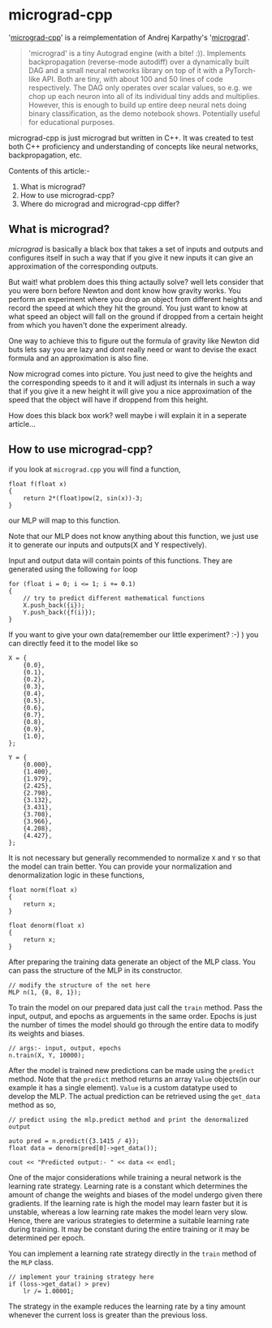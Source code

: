# micrograd-cpp

'[micrograd-cpp](https://github.com/vallabhvidy/micrograd-cpp)' is a reimplementation of Andrej Karpathy's '[micrograd](https://github.com/karpathy/micrograd)'. 

> 'micrograd' is a tiny Autograd engine (with a bite! :)). Implements backpropagation (reverse-mode autodiff) over a dynamically built DAG and a small neural networks library on top of it with a PyTorch-like API. Both are tiny, with about 100 and 50 lines of code respectively. The DAG only operates over scalar values, so e.g. we chop up each neuron into all of its individual tiny adds and multiplies. However, this is enough to build up entire deep neural nets doing binary classification, as the demo notebook shows. Potentially useful for educational purposes.

micrograd-cpp is just micrograd but written in C++. It was created to test both C++ proficiency and understanding of concepts like neural networks, backpropagation, etc.

Contents of this article:-  
1. What is micrograd?  
2. How to use micrograd-cpp?  
3. Where do micrograd and micrograd-cpp differ?  


## What is micrograd?

*micrograd* is basically a black box that takes a set of inputs and outputs and configures itself in such a way that if you give it new inputs it can give an approximation of the corresponding outputs.

But wait! what problem does this thing actaully solve? well lets consider that you were born before Newton and dont know how gravity works. You perform an experiment where you drop an object from different heights and record the speed at which they hit the ground. You just want to know at what speed an object will fall on the ground if dropped from a certain height from which you haven't done the experiment already. 

One way to achieve this to figure out the formula of gravity like Newton did buts lets say you are lazy and dont really need or want to devise the exact formula and an approximation is also fine.

Now micrograd comes into picture. You just need to give the heights and the corresponding speeds to it and it will adjust its internals in such a way that if you give it a new height it will give you a nice approximation of the speed that the object will have if droppend from this height.

How does this black box work? well maybe i will explain it in a seperate article...


## How to use micrograd-cpp?

if you look at `micrograd.cpp` you will find a function, 

```
float f(float x)
{
    return 2*(float)pow(2, sin(x))-3;
}
```

our MLP will map to this function. 

Note that our MLP does not know anything about this function, we just use it to generate our inputs and outputs(X and Y respectively). 

Input and output data will contain points of this functions. They are generated using the following `for` loop

```
for (float i = 0; i <= 1; i += 0.1)
{
    // try to predict different mathematical functions
    X.push_back({i});
    Y.push_back({f(i)});
}
```

If you want to give your own data(remember our little experiment? :-) ) you can directly feed it to the model like so

```
X = {
    {0.0},
    {0.1},
    {0.2},
    {0.3},
    {0.4},
    {0.5},
    {0.6},
    {0.7},
    {0.8},
    {0.9},
    {1.0},
};

Y = {
    {0.000},
    {1.400},
    {1.979},
    {2.425},
    {2.798},
    {3.132},
    {3.431},
    {3.708},
    {3.966},
    {4.208},
    {4.427},
};
```

It is not necessary but generally recommended to normalize `X` and `Y` so that the model can train better. You can provide your normalization and denormalization logic in these functions,

```
float norm(float x)
{
    return x;
}

float denorm(float x)
{
    return x;
}
```
  
After preparing the training data generate an object of the MLP class. You can pass the structure of the MLP in its constructor.

```
// modify the structure of the net here
MLP n(1, {8, 8, 1});
```

To train the model on our prepared data just call the `train` method. Pass the input, output, and epochs as arguements in the same order. Epochs is just the number of times the model should go through the entire data to modify its weights and biases.

```
// args:- input, output, epochs
n.train(X, Y, 10000);
```

After the model is trained new predictions can be made using the `predict` method. Note that the `predict` method returns an array `Value` objects(in our example it has a single element). `Value` is a custom datatype used to develop the MLP. The actual prediction can be retrieved using the `get_data` method as so, 

```
// predict using the mlp.predict method and print the denormalized output

auto pred = n.predict({3.1415 / 4});
float data = denorm(pred[0]->get_data());

cout << "Predicted output:- " << data << endl;
```

One of the major considerations while training a neural network is the learning rate strategy. Learning rate is a constant which determines the amount of change the weights and biases of the model undergo given there gradients. If the learning rate is high the model may learn faster but it is unstable, whereas a low learning rate makes the model learn very slow. Hence, there are various strategies to determine a suitable learning rate during training. It may be constant during the entire training or it may be determined per epoch.

You can implement a learning rate strategy directly in the `train` method of the `MLP` class.

```
// implement your training strategy here
if (loss->get_data() > prev)
    lr /= 1.00001;
```

The strategy in the example reduces the learning rate by a tiny amount whenever the current loss is greater than the previous loss.